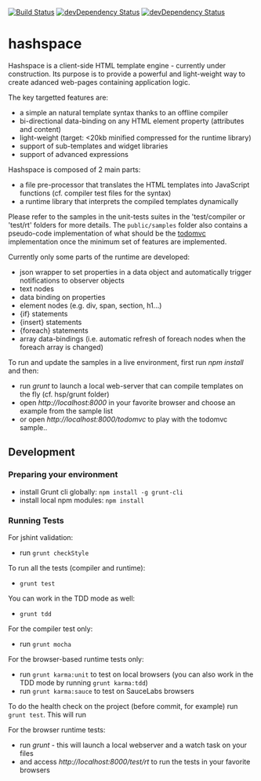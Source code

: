 [![Build Status](https://secure.travis-ci.org/ariatemplates/hashspace.png)](http://travis-ci.org/ariatemplates/hashspace)
[![devDependency Status](https://david-dm.org/ariatemplates/hashspace/status.png?branch=master)](https://david-dm.org/ariatemplates/hashspace#info=dependencies)
[![devDependency Status](https://david-dm.org/ariatemplates/hashspace/dev-status.png?branch=master)](https://david-dm.org/ariatemplates/hashspace#info=devDependencies)

hashspace
=========

Hashspace is a client-side HTML template engine - currently under construction. Its purpose is to provide a powerful and light-weight way to create adanced web-pages containing application logic.

The key targetted features are:
- a simple an natural template syntax thanks to an offline compiler
- bi-directional data-binding on any HTML element property (attributes and content)
- light-weight (target: <20kb minified compressed for the runtime library)
- support of sub-templates and widget libraries
- support of advanced expressions

Hashspace is composed of 2 main parts:
- a file pre-processor that translates the HTML templates into JavaScript functions (cf. compiler test files for the syntax)
- a runtime library that interprets the compiled templates dynamically

Please refer to the samples in the unit-tests suites in the 'test/compiler or 'test/rt' folders for more details.
The `public/samples` folder also contains a pseudo-code implementation of what should be the [todomvc][todomvc] implementation once the minimum set of features are implemented.


Currently only some parts of the runtime are developed:
- json wrapper to set properties in a data object and automatically trigger notifications to observer objects
- text nodes
- data binding on properties
- element nodes (e.g. div, span, section, h1...)
- {if} statements
- {insert} statements
- {foreach} statements
- array data-bindings (i.e. automatic refresh of foreach nodes when the foreach array is changed)


To run and update the samples in a live environment, first run *npm install* and then:
- run *grunt* to launch a local web-server that can compile templates on the fly (cf. hsp/grunt folder)
- open *http://localhost:8000* in your favorite browser and choose an example from the sample list
- or open *http://localhost:8000/todomvc* to play with the todomvc sample..

## Development

### Preparing your environment

- install Grunt cli globally: `npm install -g grunt-cli`
- install local npm modules: `npm install`

### Running Tests

For jshint validation:
- run `grunt checkStyle`

To run all the tests (compiler and runtime):
- `grunt test`

You can work in the TDD mode as well:
- `grunt tdd`

For the compiler test only:
- run `grunt mocha`

For the browser-based runtime tests only:
- run `grunt karma:unit` to test on local browsers (you can also work in the TDD mode by running `grunt karma:tdd`)
- run `grunt karma:sauce` to test on SauceLabs browsers

To do the health check on the project (before commit, for example) run `grunt test`. This will run

For the browser runtime tests:
- run *grunt* - this will launch a local webserver and a watch task on your files
- and access *http://localhost:8000/test/rt* to run the tests in your favorite browsers

[key_features_blog]: http://ariatemplates.com/blog/2012/11/key-features-for-client-side-templates/
[todomvc]: http://addyosmani.github.com/todomvc/
[angular]:http://angularjs.org/
[grunt]: http://gruntjs.com/
[mocha]: http://visionmedia.github.io/mocha/

